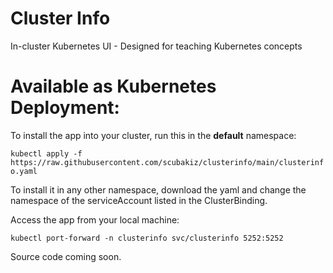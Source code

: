 # Cluster Info
In-cluster Kubernetes UI - Designed for teaching Kubernetes concepts


# Available as Kubernetes Deployment:
To install the app into your cluster, run this in the __default__ namespace:

``kubectl apply -f https://raw.githubusercontent.com/scubakiz/clusterinfo/main/clusterinfo.yaml``

To install it in any other namespace, download the yaml and change the namespace of the serviceAccount listed in the ClusterBinding.

Access the app from your local machine:

``kubectl port-forward -n clusterinfo svc/clusterinfo 5252:5252``


Source code coming soon.
